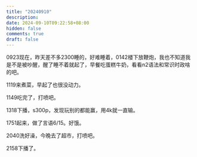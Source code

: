 ```yaml
---
title: "20240910"
description: 
date: 2024-09-10T09:22:58+08:00
hidden: false
comments: true
draft: false
---
```

0923现在，昨天差不多2300睡的，好难睡着，0142楼下放鞭炮，我也不知道我是不是被吵醒，醒了睡不着就起了，早餐吃蛋糕牛奶，看看n2语法和常识时政啥的吧。

1119来煮菜，早起了也很没动力。

1149吃完了，打喷吧。

1318下播，s300p，发现玩别的都能赢，用4k就一直输。

1751起来，做了言语6/15。好饿。

2040洗好澡，今晚去了超市，打喷吧。

2158下播了。
